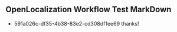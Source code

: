 ## OpenLocalization Workflow Test MarkDown
* 591a026c-df35-4b38-83e2-cd308df1ee69 thanks!

<!--HONumber=Aug16_HO3-->


